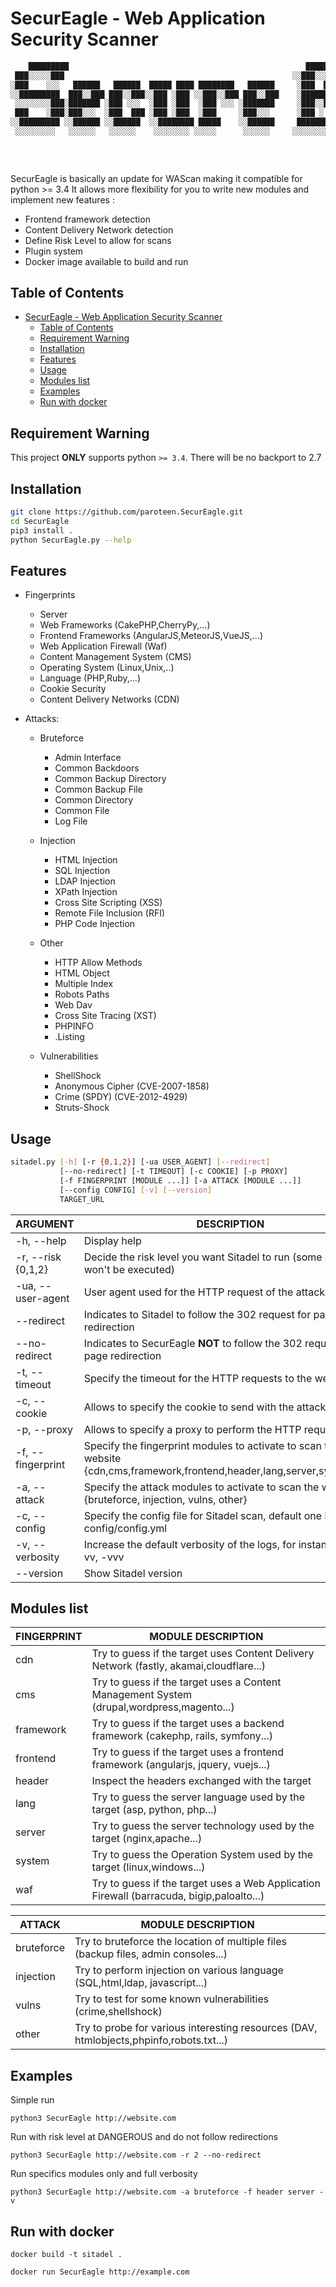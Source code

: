 
# SecurEagle - Web Application Security Scanner

```bash
    █████████                                                     ██████████                    ████             
 ███░░░░░███                                                   ░░███░░░░░█                   ░░███             
░███    ░░░   ██████   ██████  █████ ████ ████████   ██████     ░███  █ ░   ██████    ███████ ░███   ██████    
░░█████████  ███░░███ ███░░███░░███ ░███ ░░███░░███ ███░░███    ░██████    ░░░░░███  ███░░███ ░███  ███░░███   
 ░░░░░░░░███░███████ ░███ ░░░  ░███ ░███  ░███ ░░░ ░███████     ░███░░█     ███████ ░███ ░███ ░███ ░███████    
 ███    ░███░███░░░  ░███  ███ ░███ ░███  ░███     ░███░░░      ░███ ░   █ ███░░███ ░███ ░███ ░███ ░███░░░     
░░█████████ ░░██████ ░░██████  ░░████████ █████    ░░██████     ██████████░░████████░░███████ █████░░██████    
 ░░░░░░░░░   ░░░░░░   ░░░░░░    ░░░░░░░░ ░░░░░      ░░░░░░     ░░░░░░░░░░  ░░░░░░░░  ░░░░░███░░░░░  ░░░░░░     
                                                                                     ███ ░███                  
                                                                                    ░░██████                   
                                                                                     ░░░░░░                    

```


SecurEagle is basically an update for WAScan making it compatible for python >= 3.4
It allows more flexibility for you to write new modules and implement new features :

- Frontend framework detection
- Content Delivery Network detection
- Define Risk Level to allow for scans
- Plugin system
- Docker image available to build and run

## Table of Contents

- [SecurEagle - Web Application Security Scanner](#SecurEagle---web-application-security-scanner)
  - [Table of Contents](#table-of-contents)
  - [Requirement Warning](#requirement-warning)
  - [Installation](#installation)
  - [Features](#features)
  - [Usage](#usage)
  - [Modules list](#modules-list)
  - [Examples](#examples)
  - [Run with docker](#run-with-docker)

## Requirement Warning

 This project **ONLY** supports python `>= 3.4`. There will be no backport to 2.7

## Installation

```bash
git clone https://github.com/paroteen.SecurEagle.git
cd SecurEagle
pip3 install .
python SecurEagle.py --help
```

## Features

- Fingerprints
  - Server
  - Web Frameworks (CakePHP,CherryPy,...)
  - Frontend Frameworks (AngularJS,MeteorJS,VueJS,...)
  - Web Application Firewall (Waf)
  - Content Management System (CMS)
  - Operating System (Linux,Unix,..)
  - Language (PHP,Ruby,...)
  - Cookie Security
  - Content Delivery Networks (CDN)

- Attacks:
  - Bruteforce
    - Admin Interface
    - Common Backdoors
    - Common Backup Directory
    - Common Backup File
    - Common Directory
    - Common File
    - Log File

  - Injection
    - HTML Injection
    - SQL Injection
    - LDAP Injection
    - XPath Injection
    - Cross Site Scripting (XSS)
    - Remote File Inclusion (RFI)
    - PHP Code Injection

  - Other
    - HTTP Allow Methods
    - HTML Object
    - Multiple Index
    - Robots Paths
    - Web Dav
    - Cross Site Tracing (XST)
    - PHPINFO
    - .Listing

  - Vulnerabilities
    - ShellShock
    - Anonymous Cipher (CVE-2007-1858)
    - Crime (SPDY) (CVE-2012-4929)
    - Struts-Shock

## Usage

```bash
sitadel.py [-h] [-r {0,1,2}] [-ua USER_AGENT] [--redirect]
           [--no-redirect] [-t TIMEOUT] [-c COOKIE] [-p PROXY]
           [-f FINGERPRINT [MODULE ...]] [-a ATTACK [MODULE ...]]
           [--config CONFIG] [-v] [--version]
           TARGET_URL
```

| ARGUMENT               | DESCRIPTION                                                                               |
| ---------------------- | ----------------------------------------------------------------------------------------- |
| -h, --help         | Display help |
| -r, --risk {0,1,2}        | Decide the risk level you want Sitadel to run (some attacks won't be executed)          |
| -ua, --user-agent       | User agent used for the HTTP request of the attacks          |
| --redirect      | Indicates to Sitadel to follow the 302 request for page redirection                                          |
| --no-redirect             | Indicates to SecurEagle **NOT** to follow the 302 request for page redirection                |
| -t, --timeout                    | Specify the timeout for the HTTP requests to the website                                          |
| -c, --cookie          | Allows to specify the cookie to send with the attack requests                                                              |
| -p, --proxy  | Allows to specify a proxy to perform the HTTP requests               |
| -f, --fingerprint             | Specify the fingerprint modules to activate to scan the website {cdn,cms,framework,frontend,header,lang,server,system,waf} |
| -a, --attack           | Specify the attack modules to activate to scan the website {bruteforce, injection, vulns, other}      |
| -c, --config           | Specify the config file for Sitadel scan, default one is in config/config.yml      |
| -v, --verbosity          | Increase the default verbosity of the logs, for instance: -v , -vv, -vvv                                                      |
| --version          | Show Sitadel version                                                                       |

## Modules list

| FINGERPRINT   | MODULE DESCRIPTION                                                                               |
| ------------- | ----------------------------------------------------------------------------------------- |
| cdn   | Try to guess if the target uses Content Delivery Network (fastly, akamai,cloudflare...) |
| cms        | Try to guess if the target uses a Content Management System (drupal,wordpress,magento...)          |
| framework        | Try to guess if the target uses a backend framework (cakephp, rails, symfony...)          |
| frontend        | Try to guess if the target uses a frontend framework (angularjs, jquery, vuejs...)         |
| header        | Inspect the headers exchanged with the target          |
| lang        | Try to guess the server language used by the target (asp, python, php...)         |
| server        | Try to guess the server technology used by the target (nginx,apache...)          |
| system        | Try to guess the Operation System used by the target (linux,windows...)          |
| waf        | Try to guess if the target uses a Web Application Firewall (barracuda, bigip,paloalto...)          

| ATTACK   | MODULE DESCRIPTION                                                                               |
| ------------- | ----------------------------------------------------------------------------------------- |
| bruteforce   | Try to bruteforce the location of multiple files (backup files, admin consoles...) |
| injection        | Try to perform injection on various language (SQL,html,ldap, javascript...)          |
| vulns        | Try to test for some known vulnerabilities (crime,shellshock)          |
| other        | Try to probe for various interesting resources (DAV, htmlobjects,phpinfo,robots.txt...)          |

## Examples

Simple run

`python3 SecurEagle http://website.com`

Run with risk level at DANGEROUS and do not follow redirections

`python3 SecurEagle http://website.com -r 2 --no-redirect`

Run specifics modules only and full verbosity

`python3 SecurEagle http://website.com -a bruteforce -f header server -v`

## Run with docker

`docker build -t sitadel .`

`docker run SecurEagle http://example.com`
